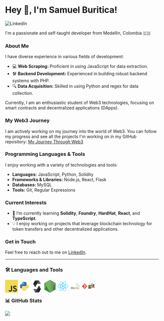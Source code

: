 # Hey 👋, I'm Samuel Buritica!

<a href="https://www.linkedin.com/in/samuelburitica/"><img align="left" alt="LinkedIn" src="https://raw.githubusercontent.com/rahul-jha98/rahul-jha98/561d474902b59c7429ec22bb73e225696c27b202/assets/linkedin.svg" height="18px"/></a>

<br/>

I'm a passionate and self-taught developer from Medellín, Colombia 🇨🇴

### About Me

I have diverse experience in various fields of development:
- 💻 **Web Scraping:** Proficient in using JavaScript for data extraction.
- 🛠️ **Backend Development:** Experienced in building robust backend systems with PHP.
- 🔍 **Data Acquisition:** Skilled in using Python and regex for data collection.

Currently, I am an enthusiastic student of Web3 technologies, focusing on smart contracts and decentralized applications (DApps).

### My Web3 Journey

I am actively working on my journey into the world of Web3. You can follow my progress and see all the projects I'm working on in my GitHub repository: [My Journey Through Web3](https://github.com/samuelgit95/my_journey_through_web3)

### Programming Languages & Tools

I enjoy working with a variety of technologies and tools:
- **Languages:** JavaScript, Python, Solidity
- **Frameworks & Libraries:** Node.js, React, Flask
- **Databases:** MySQL
- **Tools:** Git, Regular Expressions

### Current Interests

- 🔭 I’m currently learning **Solidity**, **Foundry**, **HardHat**, **React**, and **TypeScript**.
- 💡 I enjoy working on projects that leverage blockchain technology for token transfers and other decentralized applications.

### Get in Touch

Feel free to reach out to me on [LinkedIn](https://www.linkedin.com/in/samuelburitica/).

---

### 🛠️ Languages and Tools

<a href="https://developer.mozilla.org/en-US/docs/Web/JavaScript" target="_blank"> <img align="left" alt="JavaScript" height="42px" src="https://raw.githubusercontent.com/github/explore/80688e429a7d4ef2fca1e82350fe8e3517d3494d/topics/javascript/javascript.png"> </a>
<a href="https://www.python.org" target="_blank"> <img align="left" alt="Python" height="42px" src="https://raw.githubusercontent.com/github/explore/80688e429a7d4ef2fca1e82350fe8e3517d3494d/topics/python/python.png"> </a>
<a href="https://soliditylang.org/" target="_blank"> <img align="left" alt="Solidity" height="42px" src="https://raw.githubusercontent.com/github/explore/5c08a0e6d77c6b3794f1f0a9d67f4c18cfd33b46/topics/solidity/solidity.png"> </a>
<a href="https://nodejs.org/" target="_blank"> <img align="left" alt="Node.js" height="42px" src="https://raw.githubusercontent.com/github/explore/25250979b1e78c8e49e6e4e4b79d0d836e5d5403/topics/nodejs/nodejs.png"> </a>
<a href="https://reactjs.org/" target="_blank"> <img align="left" alt="React" height="42px" src="https://raw.githubusercontent.com/github/explore/6c6508f8c0344e388e2819ed646c2348d552e6a9/topics/react/react.png"> </a>
<a href="https://www.mysql.com/" target="_blank"> <img align="left" alt="MySQL" height="42px" src="https://raw.githubusercontent.com/github/explore/379dffef9441b6ab655a6c0d594ab44f5621d17b/topics/mysql/mysql.png"> </a>
<a href="https://git-scm.com/" target="_blank"> <img align="left" alt="Git" height="42px" src="https://raw.githubusercontent.com/github/explore/5dc0e3e7e665be6b5bc8f4c0bfae27cfcfbb4447/topics/git/git.png"> </a>

<br/>
<br/>

### 📊 GitHub Stats

<a href="https://github.com/samuelgit95">
  <img align="center" src="https://github-readme-stats.vercel.app/api/top-langs/?username=samuelgit95&layout=compact&theme=buefy&hide_border=true" />
</a>

